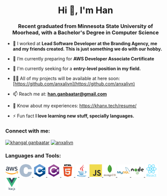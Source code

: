 <h1 align="center">Hi 👋, I'm Han</h1>
<h3 align="center">Recent graduated from Minnesota State University of Moorhead, with a Bachelor's Degree in Computer Science</h3>

- 🔭 I worked at **Lead Software Developer at the Branding Agency, me and my friends created. This is just something we do with our hobby.**

- 🌱 I’m currently preparing for **AWS Developer Associate Certificate**

- 👯 I'm currently seeking for a **entry-level position in my field.**

- 👨‍💻 All of my projects will be available at here soon: [https://github.com/anxalivn](https://github.com/anxalivn)

- 📫 Reach me at: **han.ganbaatar@gmail.com**

- 📄 Know about my experiences: https://khanx.tech/resume/

- ⚡ Fun fact **I love learning new stuff, specially languages.**

<h3 align="left">Connect with me:</h3>
<p align="left">
<a href="https://linkedin.com/in/khangal ganbaatar" target="blank"><img align="center" src="https://cdn.jsdelivr.net/npm/simple-icons@3.0.1/icons/linkedin.svg" alt="khangal ganbaatar" height="30" width="40" /></a>
<a href="https://instagram.com/anxalivn" target="blank"><img align="center" src="https://cdn.jsdelivr.net/npm/simple-icons@3.0.1/icons/instagram.svg" alt="anxalivn" height="30" width="40" /></a>
</p>

<h3 align="left">Languages and Tools:</h3>
<p align="left"> <a href="https://aws.amazon.com" target="_blank"> <img src="https://raw.githubusercontent.com/devicons/devicon/master/icons/amazonwebservices/amazonwebservices-original-wordmark.svg" alt="aws" width="40" height="40"/> </a> <a href="https://www.cprogramming.com/" target="_blank"> <img src="https://raw.githubusercontent.com/devicons/devicon/master/icons/c/c-original.svg" alt="c" width="40" height="40"/> </a> <a href="https://www.w3schools.com/cpp/" target="_blank"> <img src="https://raw.githubusercontent.com/devicons/devicon/master/icons/cplusplus/cplusplus-original.svg" alt="cplusplus" width="40" height="40"/> </a> <a href="https://www.w3schools.com/cs/" target="_blank"> <img src="https://raw.githubusercontent.com/devicons/devicon/master/icons/csharp/csharp-original.svg" alt="csharp" width="40" height="40"/> </a> <a href="https://www.w3.org/html/" target="_blank"> <img src="https://raw.githubusercontent.com/devicons/devicon/master/icons/html5/html5-original-wordmark.svg" alt="html5" width="40" height="40"/> </a> <a href="https://www.java.com" target="_blank"> <img src="https://raw.githubusercontent.com/devicons/devicon/master/icons/java/java-original.svg" alt="java" width="40" height="40"/> </a> <a href="https://developer.mozilla.org/en-US/docs/Web/JavaScript" target="_blank"> <img src="https://raw.githubusercontent.com/devicons/devicon/master/icons/javascript/javascript-original.svg" alt="javascript" width="40" height="40"/> </a> <a href="https://www.mongodb.com/" target="_blank"> <img src="https://raw.githubusercontent.com/devicons/devicon/master/icons/mongodb/mongodb-original-wordmark.svg" alt="mongodb" width="40" height="40"/> </a> <a href="https://www.mysql.com/" target="_blank"> <img src="https://raw.githubusercontent.com/devicons/devicon/master/icons/mysql/mysql-original-wordmark.svg" alt="mysql" width="40" height="40"/> </a> <a href="https://nodejs.org" target="_blank"> <img src="https://raw.githubusercontent.com/devicons/devicon/master/icons/nodejs/nodejs-original-wordmark.svg" alt="nodejs" width="40" height="40"/> </a> <a href="https://reactjs.org/" target="_blank"> <img src="https://raw.githubusercontent.com/devicons/devicon/master/icons/react/react-original-wordmark.svg" alt="react" width="40" height="40"/> </a> <a href="https://vuejs.org/" target="_blank"> <img src="https://raw.githubusercontent.com/devicons/devicon/master/icons/vuejs/vuejs-original-wordmark.svg" alt="vuejs" width="40" height="40"/> </a> </p>

